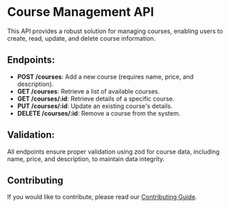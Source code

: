 # Course Management API

This API provides a robust solution for managing courses, enabling users to create, read, update, and delete course information. 

## Endpoints:
- **POST /courses**: Add a new course (requires name, price, and description).
- **GET /courses**: Retrieve a list of available courses.
- **GET /courses/:id**: Retrieve details of a specific course.
- **PUT /courses/:id**: Update an existing course's details.
- **DELETE /courses/:id**: Remove a course from the system.

## Validation:
All endpoints ensure proper validation using zod for course data, including name, price, and description, to maintain data integrity. 

## Contributing
If you would like to contribute, please read our [Contributing Guide](CONTRIBUTING.md).

